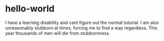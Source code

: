# hello-world
I have a learning disability and cant figure out the normal tutorial.
I am also unreasonably stubborn at times, forcing me to find a way regardless.
This year thousands of men will die from stubbornness.
